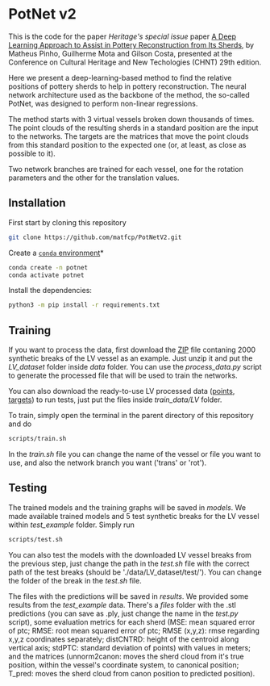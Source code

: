 # PotNet v2

This is the code for the paper *Heritage's special issue* paper [A Deep Learning Approach to Assist in Pottery Reconstruction from Its Sherds](https://www.mdpi.com/2571-9408/8/5/167), by Matheus Pinho, Guilherme Mota and Gilson Costa, presented at the Conference on Cultural Heritage and New Techologies (CHNT) 29th edition.

Here we present a deep-learning-based method to find the relative positions of pottery sherds to help in pottery reconstruction. The neural network architecture used as the backbone of the method, the so-called PotNet, was designed to perform non-linear regressions.

The method starts with 3 virtual vessels broken down thousands of times. The point clouds of the resulting sherds in a standard position are the input to the networks. The targets are the matrices that move the point clouds from this standard position to the expected one (or, at least, as close as possible to it).

Two network branches are trained for each vessel, one for the rotation parameters and the other for the translation values.

## Installation

First start by cloning this repository 
```bash
git clone https://github.com/matfcp/PotNetV2.git
```
Create a [`conda` environment](https://docs.conda.io/projects/conda/en/latest/index.html)\*
```bash
conda create -n potnet
conda activate potnet
```

Install the dependencies:
```bash
python3 -m pip install -r requirements.txt
```

## Training

If you want to process the data, first download the [ZIP](https://mega.nz/file/X8wkjSJQ#iDKT71NUTDCtFyWbU4gYqDTeWVnOr-d03qnSKmlUddQ) file contaning 2000 synthetic breaks of the LV vessel as an example. Just unzip it and put the *LV_dataset* folder inside *data* folder. You can use the *process_data.py* script to generate the processed file that will be used to train the networks. 

You can also download the ready-to-use LV processed data ([points](https://mega.nz/file/H5ZigJrC#14y9DjPuvR5lGsMAnCwqpXL1pn37ALGoZsBzDdLf3z8), [targets](https://mega.nz/file/bp4zAYKQ#AkrTA3XWPs3rwmwfOBTFKaVptAbwwD_nRqmsQrJEzxA)) to run tests, just put the files inside *train_data/LV* folder.

To train, simply open the terminal in the parent directory of this repository and do
```bash
scripts/train.sh
```

In the *train.sh* file you can change the name of the vessel or file you want to use, and also the network branch you want ('trans' or 'rot').

## Testing

The trained models and the training graphs will be saved in *models*. We made available trained models and 5 test synthetic breaks for the LV vessel within *test_example* folder. Simply run 
```bash
scripts/test.sh
```

You can also test the models with the downloaded LV vessel breaks from the previous step, just change the path in the *test.sh* file with the correct path of the test breaks (should be './data/LV_dataset/test/'). You can change the folder of the break in the *test.sh* file.

The files with the predictions will be saved in *results*. We provided some results from the *test_example* data. There's a *files* folder with the .stl predictions (you can save as .ply, just change the name in the *test.py* script), some evaluation metrics for each sherd (MSE: mean squared error of ptc; RMSE: root mean squared error of ptc; RMSE (x,y,z): rmse regarding x,y,z coordinates separately; distCNTRD: height of the centroid along vertical axis; stdPTC: standard deviation of points) with values in meters; and the matrices (unnorm2canon: moves the sherd cloud from it's true position, within the vessel's coordinate system, to canonical position; T_pred: moves the sherd cloud from canon position to predicted position).
